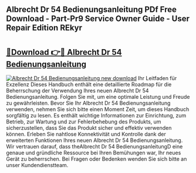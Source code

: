 ## Albrecht Dr 54 Bedienungsanleitung PDf Free Download - Part-Pr9 Service Owner Guide - User Repair Edition REkyr

# <h2><a href="http://df5otu.blite.top/?on=Albrecht+Dr+54+Bedienungsanleitung">🔗Download 👉🔴 Albrecht Dr 54 Bedienungsanleitung</a></h2>

[![Albrecht Dr 54 Bedienungsanleitung new download](https://i.imgur.com/lujVjoI.png)](http://df5otu.blite.top/?on=Albrecht+Dr+54+Bedienungsanleitung)
Ihr Leitfaden für Exzellenz Dieses Handbuch enthält eine detaillierte Roadmap für die Beherrschung der Verwendung Ihres neuen Albrecht Dr 54 Bedienungsanleitung. Folgen Sie mit, um eine optimale Leistung und Freude zu gewährleisten. Bevor Sie Ihr Albrecht Dr 54 Bedienungsanleitung verwenden, nehmen Sie sich bitte einen Moment Zeit, um dieses Handbuch sorgfältig zu lesen. Es enthält wichtige Informationen zur Einrichtung, zum Betrieb, zur Wartung und zur Fehlerbehebung des Produkts, um sicherzustellen, dass Sie das Produkt sicher und effektiv verwenden können. Erleben Sie nahtlose Konnektivität und Kontrolle dank der erweiterten Funktionen Ihres neuen Albrecht Dr 54 Bedienungsanleitung. Wir vertrauen darauf, dass theAlbrecht Dr 54 BedienungsanleitungD eine genaue und gründliche Ressource bei Ihren Bemühungen war, Ihr neues Gerät zu beherrschen. Bei Fragen oder Bedenken wenden Sie sich bitte an unser Kundendienstteam.
